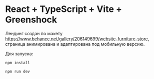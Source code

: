 # React + TypeScript + Vite + Greenshock

Лендинг создан по макету https://www.behance.net/gallery/206149699/website-furniture-store, страница анимирована и адаптирована под мобильную версию.

Для запуска:
```
npm install
```
```
npm run dev
```
